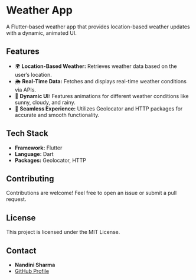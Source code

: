 # Weather App

A Flutter-based weather app that provides location-based weather updates with a dynamic, animated UI.

## Features

- 🌍 **Location-Based Weather:** Retrieves weather data based on the user’s location.
- 🌦️ **Real-Time Data:** Fetches and displays real-time weather conditions via APIs.
- 🎨 **Dynamic UI:** Features animations for different weather conditions like sunny, cloudy, and rainy.
- 📍 **Seamless Experience:** Utilizes Geolocator and HTTP packages for accurate and smooth functionality.

## Tech Stack

- **Framework:** Flutter
- **Language:** Dart
- **Packages:** Geolocator, HTTP


## Contributing

Contributions are welcome! Feel free to open an issue or submit a pull request.

## License

This project is licensed under the MIT License.

## Contact

- **Nandini Sharma**
- [GitHub Profile](https://github.com/Nandini056)
